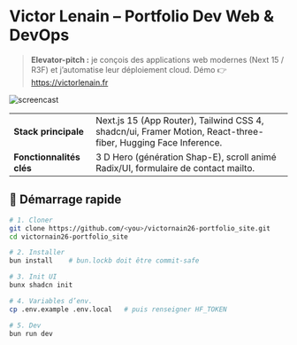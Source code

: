 # Victor Lenain – Portfolio Dev Web & DevOps

> **Elevator-pitch :** je conçois des applications web modernes (Next 15 / R3F) et j’automatise leur déploiement cloud.
> Démo 👉 <https://victorlenain.fr>

![screencast](docs/assets/screen.gif)

|  |  |
|--|--|
| **Stack principale** | Next.js 15 (App Router), Tailwind CSS 4, shadcn/ui, Framer Motion, React-three-fiber, Hugging Face Inference. |
| **Fonctionnalités clés** | 3 D Hero (génération Shap-E), scroll animé Radix/UI, formulaire de contact mailto. |

## 🚀 Démarrage rapide

```bash
# 1. Cloner
git clone https://github.com/<you>/victornain26-portfolio_site.git
cd victornain26-portfolio_site

# 2. Installer
bun install    # bun.lockb doit être commit-safe

# 3. Init UI
bunx shadcn init

# 4. Variables d’env.
cp .env.example .env.local   # puis renseigner HF_TOKEN

# 5. Dev
bun run dev

